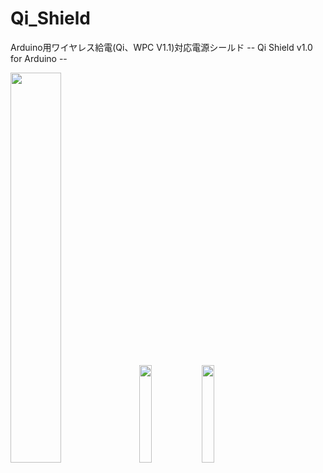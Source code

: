 # Qi_Shield
Arduino用ワイヤレス給電(Qi、WPC V1.1)対応電源シールド
-- Qi Shield v1.0 for Arduino --

<img src=http://i.imgur.com/8xrNeDt.jpg width=40%>
<img src=http://i.imgur.com/SGsZCtW.jpg width=20%><img src=http://i.imgur.com/xEzsYeH.jpg width=20%>

